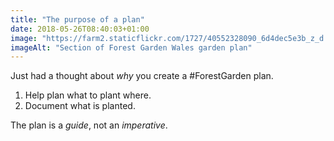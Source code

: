 ```yaml
---
title: "The purpose of a plan"
date: 2018-05-26T08:40:03+01:00
image: "https://farm2.staticflickr.com/1727/40552328090_6d4dec5e3b_z_d.jpg"
imageAlt: "Section of Forest Garden Wales garden plan"
---
```


Just had a thought about _why_ you create a #ForestGarden plan. 

1. Help plan what to plant where.
2. Document what is planted.

The plan is a _guide_, not an _imperative_.
